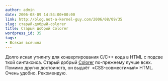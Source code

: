 ```yaml
---
author: admin
date: 2006-08-09 14:54:00+00:00
link: http://blog.not-a-kernel-guy.com/2006/08/09/35
slug: старый-добрый-colorer
title: Старый добрый Colorer
wordpress_id: 35
tags:
- Всякая всячина
---
```


Долго искал утилиту для конвертирования C/C++ кода в HTML с подсветкой синтаксиса. Старый добрый [Colorer](http://colorer.sourceforge.net/) по-прежнему лучше всех. Помимо других достоинств, он выдаёт  «CSS-совместимый» HTML. Очень удобно. Рекомендую.
